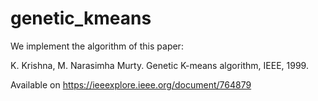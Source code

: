 # genetic_kmeans

We implement the algorithm of this paper: 

K. Krishna, M. Narasimha Murty. Genetic K-means algorithm, IEEE, 1999.

Available on https://ieeexplore.ieee.org/document/764879

